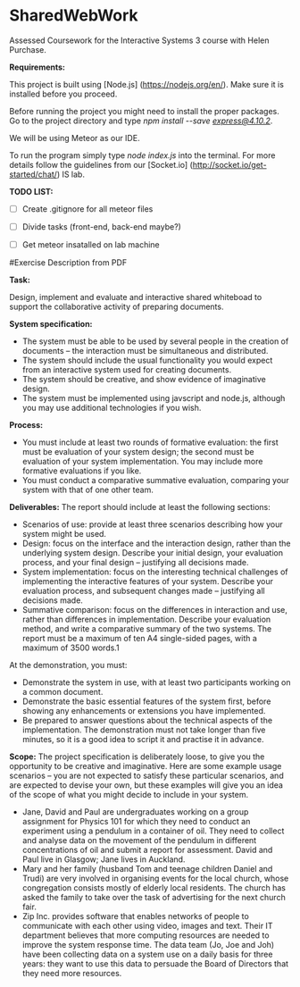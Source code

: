 # SharedWebWork
Assessed Coursework for the Interactive Systems 3 course with Helen Purchase.

**Requirements:**

This project is built using [Node.js] (https://nodejs.org/en/). Make sure it is installed before you proceed.

Before running the project you might need to install the proper packages. Go to the project directory and type *npm install --save express@4.10.2*.

We will be using Meteor as our IDE.

To run the program simply type *node index.js* into the terminal.
For more details follow the guidelines from our [Socket.io] (http://socket.io/get-started/chat/) IS lab.

**TODO LIST:**
- [ ] Create .gitignore for all meteor files
- [ ] Divide tasks (front-end, back-end maybe?)
- [ ] Get meteor insatalled on lab machine




#Exercise Description from PDF


**Task:**

Design, implement and evaluate and interactive shared whiteboad to support the collaborative activity of preparing documents.

**System specification:**
* The system must be able to be used by several people in the creation of documents – the interaction must be simultaneous and distributed.
* The system should include the usual functionality you would expect from an interactive system used for creating documents.
* The system should be creative, and show evidence of imaginative design.
* The system must be implemented using javscript and node.js, although you may use additional technologies if you wish.

**Process:**
* You must include at least two rounds of formative evaluation: the first must be evaluation of your system design; the second must be evaluation of your system implementation. You may include more formative evaluations if you like.
* You must conduct a comparative summative evaluation, comparing your system with that of one other team.

**Deliverables:**
The report should include at least the following sections:
* Scenarios of use: provide at least three scenarios describing how your system might be used.
* Design: focus on the interface and the interaction design, rather than the underlying system design. Describe your initial design, your evaluation process, and your final design – justifying all decisions made.
* System implementation: focus on the interesting technical challenges of implementing the interactive features of your system. Describe your evaluation process, and subsequent changes made – justifying all decisions made.
* Summative comparison: focus on the differences in interaction and use, rather than differences in implementation. Describe your evaluation method, and write a comparative summary of the two systems.
The report must be a maximum of ten A4 single-sided pages, with a maximum of 3500 words.1

At the demonstration, you must:

* Demonstrate the system in use, with at least two participants working on a common
document.
* Demonstrate the basic essential features of the system first, before showing any
enhancements or extensions you have implemented.
* Be prepared to answer questions about the technical aspects of the implementation.
The demonstration must not take longer than five minutes, so it is a good idea to script it and practise
it in advance.

**Scope:**
The project specification is deliberately loose, to give you the opportunity to be creative and
imaginative. Here are some example usage scenarios – you are not expected to satisfy these particular
scenarios, and are expected to devise your own, but these examples will give you an idea of the scope
of what you might decide to include in your system.
* Jane, David and Paul are undergraduates working on a group assignment for Physics 101 for
which they need to conduct an experiment using a pendulum in a container of oil. They need
to collect and analyse data on the movement of the pendulum in different concentrations of
oil and submit a report for assessment. David and Paul live in Glasgow; Jane lives in Auckland.
* Mary and her family (husband Tom and teenage children Daniel and Trudi) are very involved in
organising events for the local church, whose congregation consists mostly of elderly local
residents. The church has asked the family to take over the task of advertising for the next
church fair.
* Zip Inc. provides software that enables networks of people to communicate with each other
using video, images and text. Their IT department believes that more computing resources are
needed to improve the system response time. The data team (Jo, Joe and Joh) have been
collecting data on a system use on a daily basis for three years: they want to use this data to
persuade the Board of Directors that they need more resources.

